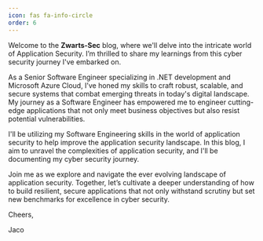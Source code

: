 ```yaml
---
icon: fas fa-info-circle
order: 6
---
```



Welcome to the <b>Zwarts-Sec</b> blog, where we'll delve into the intricate world of Application Security. I’m thrilled to share my learnings from this cyber security journey I've embarked on.

As a Senior Software Engineer specializing in .NET development and Microsoft Azure Cloud, I’ve honed my skills to craft robust, scalable, and secure systems that combat emerging threats in today's digital landscape. My journey as a Software Engineer has empowered me to engineer cutting-edge applications that not only meet business objectives but also resist potential vulnerabilities.

I'll be utilizing my Software Engineering skills in the world of application security to help improve the application security landscape. In this blog, I aim to unravel the complexities of application security, 
and I'll be documenting my cyber security journey.

Join me as we explore and navigate the ever evolving landscape of application security. Together, let’s cultivate a deeper understanding of how to build resilient, secure applications that not only withstand scrutiny but set new benchmarks for excellence in cyber security.

Cheers,

Jaco